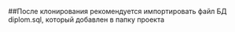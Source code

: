 ##После клонирования рекомендуется импортировать файл БД diplom.sql, который добавлен в папку проекта